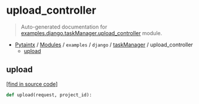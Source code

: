 # upload_controller

> Auto-generated documentation for [examples.django.taskManager.upload_controller](../../../../examples/django.nV/taskManager/upload_controller.py) module.

- [Pytaintx](../../../README.md#pytaintx-index) / [Modules](../../../README.md#pytaintx-modules) / `examples` / `django` / [taskManager](index.md#taskmanager) / upload_controller
    - [upload](#upload)

## upload

[[find in source code]](../../../../examples/django.nV/taskManager/upload_controller.py#L3)

```python
def upload(request, project_id):
```
